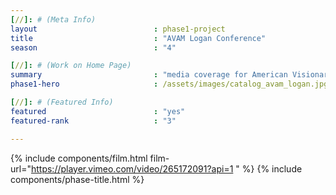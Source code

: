 ```yaml
---
[//]: # (Meta Info)
layout                          : phase1-project
title 					        : "AVAM Logan Conference"
season				            : "4"

[//]: # (Work on Home Page)
summary                         : "media coverage for American Visionary Art Museum 2018 Visionary Conference"
phase1-hero                     : /assets/images/catalog_avam_logan.jpg

[//]: # (Featured Info)
featured 						: "yes"
featured-rank 					: "3"

---
```

{% include components/film.html film-url="https://player.vimeo.com/video/265172091?api=1 " %}
{% include components/phase-title.html %}

